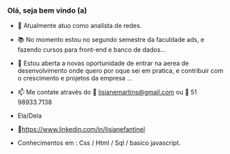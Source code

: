 ### Olá, seja bem vindo (a) 

- 💼 Atualmente atuo como analista de redes.

- 📚 No momento estou no segundo semestre da faculdade ads, e fazendo cursos para front-end e banco de dados... 

- 🚀 Estou aberta a novas oportunidade de entrar na aerea de desenvolvimento onde quero por oque sei em pratica, e contribuir com o crescimento e projetos da empresa ...

- 📫 Me contate através do 📩 lisianemartins@gmail.com ou 📲 51 98933.7138
- Ela/Dela
  
- 🔗https://www.linkedin.com/in/lisianefantinel
- Conhecimentos em : Css / Html / Sql / basico javascript. 


